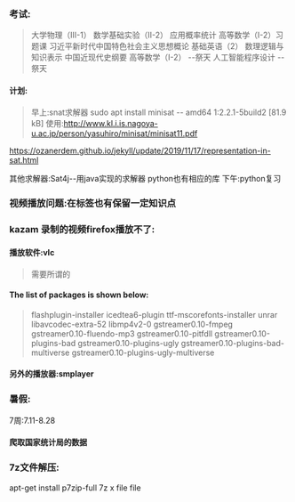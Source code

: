 ### 考试:
>大学物理（III-1）
>数学基础实验（II-2）
>应用概率统计
>高等数学（I-2）习题课                      <!-- 习概同天下午 -->
>习近平新时代中国特色社会主义思想概论
>基础英语（2）                             <!-- 离散同天下午 -->
>数理逻辑与知识表示
>中国近现代史纲要
>高等数学（I-2）  --祭天
>人工智能程序设计 --祭天


#### 计划:
>早上:snat求解器
sudo apt install minisat --  amd64 1:2.2.1-5build2 [81.9 kB]
使用:http://www.kl.i.is.nagoya-u.ac.jp/person/yasuhiro/minisat/minisat11.pdf

https://ozanerdem.github.io/jekyll/update/2019/11/17/representation-in-sat.html

其他求解器:Sat4j--用java实现的求解器
python也有相应的库
下午:python复习


### 视频播放问题:在标签也有保留一定知识点
###  kazam 录制的视频firefox播放不了:
#### 播放软件:vlc      
>需要所谓的
#### The list of packages is shown below:
>flashplugin-installer
>icedtea6-plugin
>ttf-mscorefonts-installer
>unrar
>libavcodec-extra-52
>libmp4v2-0
>gstreamer0.10-fmpeg
>gstreamer0.10-fluendo-mp3
>gstreamer0.10-pitfdll
>gstreamer0.10-plugins-bad
>gstreamer0.10-plugins-ugly
>gstreamer0.10-plugins-bad-multiverse
>gstreamer0.10-plugins-ugly-multiverse


#### 另外的播放器:**smplayer** 

###  暑假:
7周:7.11-8.28
#### 爬取国家统计局的数据



### 7z文件解压:
apt-get install p7zip-full
7z x file file


